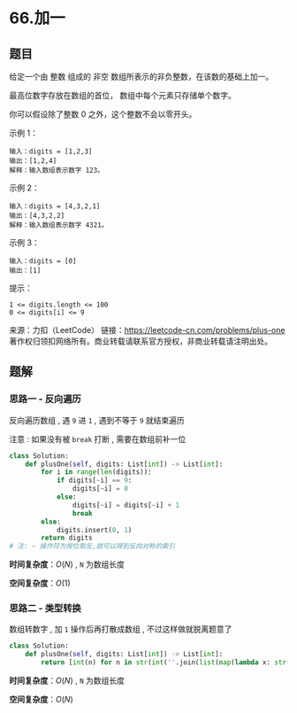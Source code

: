 # 66.加一


<extoc></extoc>

## 题目

给定一个由 整数 组成的 非空 数组所表示的非负整数，在该数的基础上加一。

最高位数字存放在数组的首位， 数组中每个元素只存储单个数字。

你可以假设除了整数 0 之外，这个整数不会以零开头。

示例 1：
```
输入：digits = [1,2,3]
输出：[1,2,4]
解释：输入数组表示数字 123。
```
示例 2：
```
输入：digits = [4,3,2,1]
输出：[4,3,2,2]
解释：输入数组表示数字 4321。
```
示例 3：
```
输入：digits = [0]
输出：[1]
```

提示：
```
1 <= digits.length <= 100
0 <= digits[i] <= 9
```

来源：力扣（LeetCode）
链接：https://leetcode-cn.com/problems/plus-one
著作权归领扣网络所有。商业转载请联系官方授权，非商业转载请注明出处。

## 题解

### 思路一 - 反向遍历

反向遍历数组 , 遇 `9` 进 `1` , 遇到不等于 `9` 就结束遍历

注意 : 如果没有被 `break` 打断 , 需要在数组前补一位

```python
class Solution:
    def plusOne(self, digits: List[int]) -> List[int]:
        for i in range(len(digits)):
            if digits[~i] == 9:
                digits[~i] = 0
            else:
                digits[~i] = digits[~i] + 1
                break
        else:
            digits.insert(0, 1)
        return digits
# 注: ~ 操作符为按位取反,就可以得到反向对称的索引
```

**时间复杂度**：$O(N)$ , `N` 为数组长度

**空间复杂度**：$O(1)$

### 思路二 - 类型转换

数组转数字 , 加 `1` 操作后再打散成数组 , 不过这样做就脱离题意了

```python
class Solution:
    def plusOne(self, digits: List[int]) -> List[int]:
        return [int(n) for n in str(int(''.join(list(map(lambda x: str(x), digits)))) + 1)]
```

**时间复杂度**：$O(N)$ , `N` 为数组长度

**空间复杂度**：$O(N)$ 



